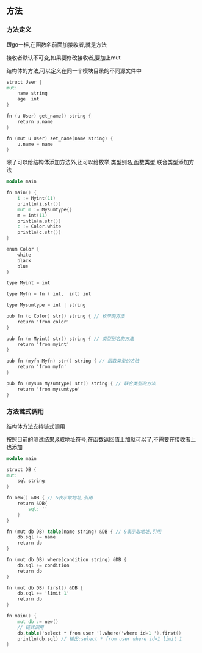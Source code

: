 ## 方法

### 方法定义

跟go一样,在函数名前面加接收者,就是方法

接收者默认不可变,如果要修改接收者,要加上mut

结构体的方法,可以定义在同一个模块目录的不同源文件中

```v
struct User {
mut:
	name string
	age  int
}

fn (u User) get_name() string {
	return u.name
}

fn (mut u User) set_name(name string) {
	u.name = name
}

```

除了可以给结构体添加方法外,还可以给枚举,类型别名,函数类型,联合类型添加方法

```v
module main

fn main() {
	i := Myint(11)
	println(i.str())
	mut m := Mysumtype{}
	m = int(11)
	println(m.str())
	c := Color.white
	println(c.str())
}

enum Color {
	white
	black
	blue
}

type Myint = int

type Myfn = fn ( int,  int) int

type Mysumtype = int | string

pub fn (c Color) str() string { // 枚举的方法
	return 'from color'
}

pub fn (m Myint) str() string { // 类型别名的方法
	return 'from myint'
}

pub fn (myfn Myfn) str() string { // 函数类型的方法
	return 'from myfn'
}

pub fn (mysum Mysumtype) str() string { // 联合类型的方法
	return 'from mysumtype'
}

```



### 方法链式调用

结构体方法支持链式调用

按照目前的测试结果,&取地址符号,在函数返回值上加就可以了,不需要在接收者上也添加

```v
module main

struct DB {
mut:
	sql string
}

fn new() &DB { // &表示取地址,引用
	return &DB{
		sql: ''
	}
}

fn (mut db DB) table(name string) &DB { // &表示取地址,引用
	db.sql += name
	return db
}

fn (mut db DB) where(condition string) &DB {
	db.sql += condition
	return db
}

fn (mut db DB) first() &DB {
	db.sql += 'limit 1'
	return db
}

fn main() {
	mut db := new()
	// 链式调用
	db.table('select * from user ').where('where id=1 ').first()
	println(db.sql) // 输出:select * from user where id=1 limit 1
}

```

